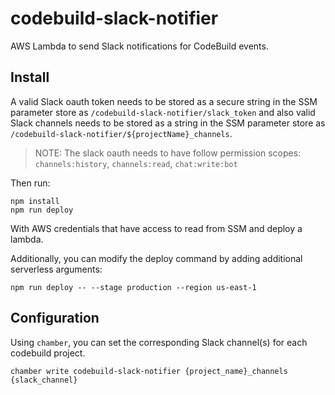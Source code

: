 # codebuild-slack-notifier

AWS Lambda to send Slack notifications for CodeBuild events.

## Install

A valid Slack oauth token needs to be stored as a secure string in the SSM parameter store as `/codebuild-slack-notifier/slack_token` and also valid Slack channels needs to be stored as a string in the SSM parameter store as `/codebuild-slack-notifier/${projectName}_channels`.

> NOTE: The slack oauth needs to have follow permission scopes: `channels:history`, `channels:read`, `chat:write:bot`

Then run:

```shell
npm install
npm run deploy
```

With AWS credentials that have access to read from SSM and deploy a lambda.

Additionally, you can modify the deploy command by adding additional serverless arguments:

```shell
npm run deploy -- --stage production --region us-east-1
```

## Configuration

Using `chamber`, you can set the corresponding Slack channel(s) for each codebuild project.

```
chamber write codebuild-slack-notifier {project_name}_channels {slack_channel}
```
